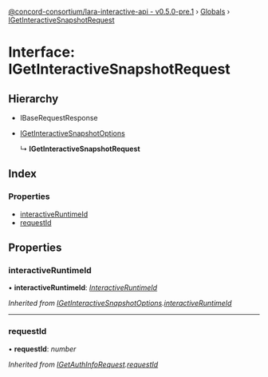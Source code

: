 [@concord-consortium/lara-interactive-api - v0.5.0-pre.1](../README.md) › [Globals](../globals.md) › [IGetInteractiveSnapshotRequest](igetinteractivesnapshotrequest.md)

# Interface: IGetInteractiveSnapshotRequest

## Hierarchy

* IBaseRequestResponse

* [IGetInteractiveSnapshotOptions](igetinteractivesnapshotoptions.md)

  ↳ **IGetInteractiveSnapshotRequest**

## Index

### Properties

* [interactiveRuntimeId](igetinteractivesnapshotrequest.md#interactiveruntimeid)
* [requestId](igetinteractivesnapshotrequest.md#requestid)

## Properties

###  interactiveRuntimeId

• **interactiveRuntimeId**: *[InteractiveRuntimeId](../globals.md#interactiveruntimeid)*

*Inherited from [IGetInteractiveSnapshotOptions](igetinteractivesnapshotoptions.md).[interactiveRuntimeId](igetinteractivesnapshotoptions.md#interactiveruntimeid)*

___

###  requestId

• **requestId**: *number*

*Inherited from [IGetAuthInfoRequest](igetauthinforequest.md).[requestId](igetauthinforequest.md#requestid)*
